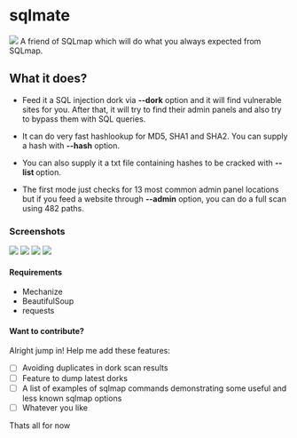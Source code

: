 # sqlmate
<img src='https://i.imgur.com/iXwyVul.png' />
A friend of SQLmap which will do what you always expected from SQLmap.

## What it does?
- Feed it a SQL injection dork via <b>--dork</b> option and it will find vulnerable sites for you. After that, it will try to find their admin panels and also try to bypass them with SQL queries.

- It can do very fast hashlookup for MD5, SHA1 and SHA2. You can supply a hash with <b>--hash</b> option.

- You can also supply it a txt file containing hashes to be cracked with <b>--list <path></b> option.
  
- The first mode just checks for 13 most common admin panel locations but if you feed a website through <b>--admin</b> option, you can do a full scan using 482 paths.

### Screenshots
<img src='https://i.imgur.com/ww2zupy.png' />
<img src='https://i.imgur.com/JUKq68V.png' />
<img src='https://i.imgur.com/itjrbrH.png' />
<img src='https://i.imgur.com/IxFbg8G.png' />

#### Requirements
  - Mechanize
  - BeautifulSoup
  - requests

#### Want to contribute?
Alright jump in! Help me add these features:
- [ ] Avoiding duplicates in dork scan results
- [ ] Feature to dump latest dorks
- [ ] A list of examples of sqlmap commands demonstrating some useful and less known sqlmap options
- [ ] Whatever you like

Thats all for now
